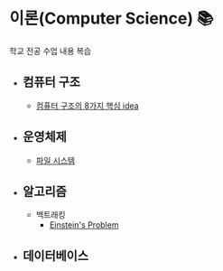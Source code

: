 # 이론(Computer Science) 📚
학교 전공 수업 내용 복습   

* ## 컴퓨터 구조
	* [컴퓨터 구조의 8가지 핵심 idea](https://github.com/mingeun2154/CS/tree/main/ComputerArchitecture#eight-gread-ideas-in-computer-architecture)
* ## 운영체제
	* [파일 시스템](https://github.com/mingeun2154/FileSystem)
* ## 알고리즘
	* 백트래킹
		* [Einstein's Problem](https://github.com/mingeun2154/EinsteinsRiddle)
* ## 데이터베이스
